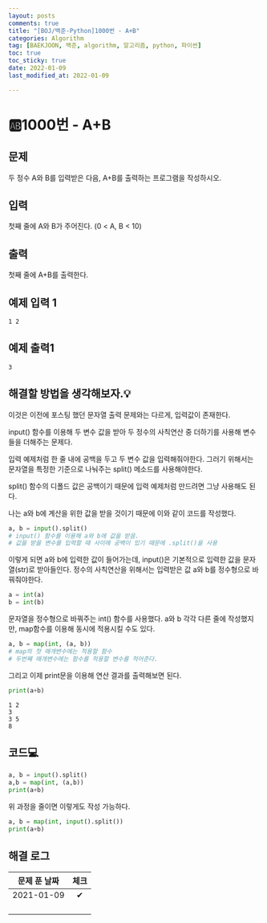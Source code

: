 ```yaml
---
layout: posts
comments: true
title: "[BOJ/백준-Python]1000번 - A+B"
categories: Algorithm
tag: [BAEKJOON, 백준, algorithm, 알고리즘, python, 파이썬]
toc: true
toc_sticky: true
date: 2022-01-09
last_modified_at: 2022-01-09

---
```




# 🆎1000번 - A+B



## 문제

두 정수 A와 B를 입력받은 다음, A+B를 출력하는 프로그램을 작성하시오.



## 입력

첫째 줄에 A와 B가 주어진다. (0 < A, B < 10)



## 출력

첫째 줄에 A+B를 출력한다.



## 예제 입력 1 

```
1 2
```



## 예제 출력1

```
3
```



##  해결할 방법을 생각해보자.💡

이것은 이전에 포스팅 했던 문자열 출력 문제와는 다르게, 입력값이 존재한다. 

input() 함수를 이용해 두 변수 값을 받아 두 정수의 사칙연산 중 더하기를 사용해 변수들을 더해주는 문제다.

입력 예제처럼 한 줄 내에 공백을 두고 두 변수 값을 입력해줘야한다. 그러기 위해서는 문자열을 특정한 기준으로 나눠주는 split() 메소드를 사용해야한다.

split() 함수의 디폴드 값은 공백이기 때문에 입력 예제처럼 만드려면 그냥 사용해도 된다.

나는 a와 b에 계산을 위한 값을 받을 것이기 때문에 이와 같이 코드를 작성했다.

```python
a, b = input().split()
# input() 함수를 이용해 a와 b에 값을 받음.
# 값을 받을 변수를 입력할 때 사이에 공백이 있기 때문에 .split()을 사용
```

이렇게 되면 a와 b에 입력한 값이 들어가는데, input()은 기본적으로 입력한 값을 문자열(str)로 받아들인다. 정수의 사칙연산을 위해서는 입력받은 값 a와 b를 정수형으로 바꿔줘야한다.

```python
a = int(a)
b = int(b)
```

문자열을 정수형으로 바꿔주는 int() 함수를 사용했다. a와 b 각각 다른 줄에 작성했지만, map함수를 이용해 동시에 적용시킬 수도 있다.

```python
a, b = map(int, (a, b))
# map의 첫 매개변수에는 적용할 함수
# 두번째 매개변수에는 함수를 적용할 변수를 적어준다.
```

그리고 이제 print문을 이용해 연산 결과를 출력해보면 된다.

```python
print(a+b)
```

```
1 2 
3
3 5
8
```



## 코드💻

```python
a, b = input().split()
a,b = map(int, (a,b))
print(a+b)
```

위 과정을 줄이면 이렇게도 작성 가능하다.

```python
a, b = map(int, input().split())
print(a+b)
```











## 해결 로그 

| 문제 푼 날짜 | 체크 |
| :----------: | :--: |
|  2021-01-09  |  ✔   |
|              |      |
|              |      |
|              |      |
|              |      |



